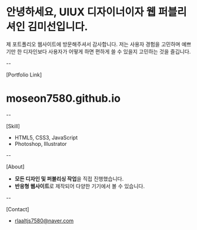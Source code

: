 # 안녕하세요, UIUX 디자이너이자 웹 퍼블리셔인 김미선입니다.

제 포트폴리오 웹사이트에 방문해주셔서 감사합니다.
저는 사용자 경험을 고민하며 예쁘기만 한 디자인보다
사용자가 어떻게 하면 편하게 쓸 수 있을지 고민하는 것을 즐깁니다.


--

[Portfolio Link]
# moseon7580.github.io

--

[Skill]
- HTML5, CSS3, JavaScript
- Photoshop, Illustrator

--

[About]
- **모든 디자인 및 퍼블리싱 작업**을 직접 진행했습니다.
- **반응형 웹사이트**로 제작되어 다양한 기기에서 볼 수 있습니다.

--

[Contact]
- rlaaltjs7580@naver.com